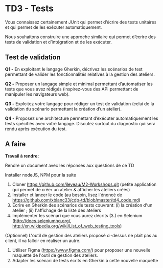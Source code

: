 # TD3 - Tests

Vous connaissez certainement JUnit qui permet d’écrire des tests unitaires et qui permet de les exécuter automatiquement.

Nous souhaitons construire une approche similaire qui permet d’écrire des tests de validation et d’intégration et de les exécuter.

## Test de validation

**Q1 -** En exploitant le langage Gherkin, décrivez les scénarios de test permettant de valider les fonctionnalités relatives à la gestion des ateliers.

**Q2 -** Proposer un langage simple et minimal permettant d’automatiser les tests que vous avez rédigés (inspirez-vous des API permettant de manipuler les navigateurs web). 

**Q3 -** Exploitez votre langage pour rédiger un test de validation (celui de la validation du scénario permettant la création d’un atelier).

**Q4 -** Proposez une architecture permettant d’exécuter automatiquement les tests spécifiés avec votre langage. Discutez surtout du diagnostic qui sera rendu après exécution du test.

## A faire

**Travail à rendre:** 

Rendre un document avec les réponses aux questions de ce TD

Installer nodeJS, NPM pour la suite

1. Cloner https://github.com/jleveau/M2-Workshops.git (petite application qui permet de créer un atelier & afficher les ateliers créés)
2. Installer et lancer le code (au besoin, lisez l'énoncé de https://github.com/xblanc33/cdp-td/blob/master/td4_code.md)
3. Ecrire en Gherkin des scénarios de tests couvrant: (i) la création d'un atelier ; (ii) l'affichage de la liste des ateliers
4. Implémenter les scénari que vous aurez décrits (3.) en Selenium (http://docs.seleniumhq.org/, http://en.wikipedia.org/wiki/List_of_web_testing_tools)


(Optionnel) L'outil de gestion des ateliers proposé ci-dessus ne plaît pas au client, il va falloir en réaliser un autre. 

1. Utiliser Figma (https://www.figma.com/) pour proposer une nouvelle maquette de l'outil de gestion des ateliers.
2. Adapter les scénari de tests écrits en Gherkin à cette nouvelle maquette 
